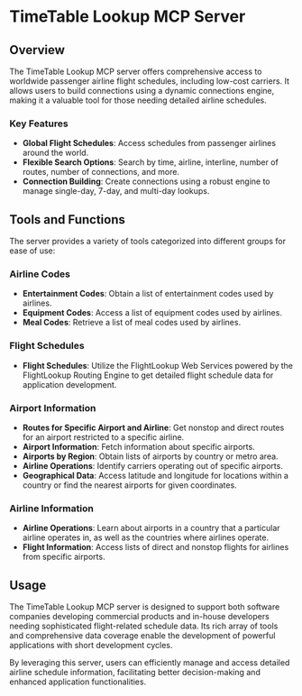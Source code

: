 # TimeTable Lookup MCP Server

## Overview

The TimeTable Lookup MCP server offers comprehensive access to worldwide passenger airline flight schedules, including low-cost carriers. It allows users to build connections using a dynamic connections engine, making it a valuable tool for those needing detailed airline schedules.

### Key Features

- **Global Flight Schedules**: Access schedules from passenger airlines around the world.
- **Flexible Search Options**: Search by time, airline, interline, number of routes, number of connections, and more.
- **Connection Building**: Create connections using a robust engine to manage single-day, 7-day, and multi-day lookups.

## Tools and Functions

The server provides a variety of tools categorized into different groups for ease of use:

### Airline Codes

- **Entertainment Codes**: Obtain a list of entertainment codes used by airlines.
- **Equipment Codes**: Access a list of equipment codes used by airlines.
- **Meal Codes**: Retrieve a list of meal codes used by airlines.

### Flight Schedules

- **Flight Schedules**: Utilize the FlightLookup Web Services powered by the FlightLookup Routing Engine to get detailed flight schedule data for application development.

### Airport Information

- **Routes for Specific Airport and Airline**: Get nonstop and direct routes for an airport restricted to a specific airline.
- **Airport Information**: Fetch information about specific airports.
- **Airports by Region**: Obtain lists of airports by country or metro area.
- **Airline Operations**: Identify carriers operating out of specific airports.
- **Geographical Data**: Access latitude and longitude for locations within a country or find the nearest airports for given coordinates.

### Airline Information

- **Airline Operations**: Learn about airports in a country that a particular airline operates in, as well as the countries where airlines operate.
- **Flight Information**: Access lists of direct and nonstop flights for airlines from specific airports.

## Usage

The TimeTable Lookup MCP server is designed to support both software companies developing commercial products and in-house developers needing sophisticated flight-related schedule data. Its rich array of tools and comprehensive data coverage enable the development of powerful applications with short development cycles.

By leveraging this server, users can efficiently manage and access detailed airline schedule information, facilitating better decision-making and enhanced application functionalities.